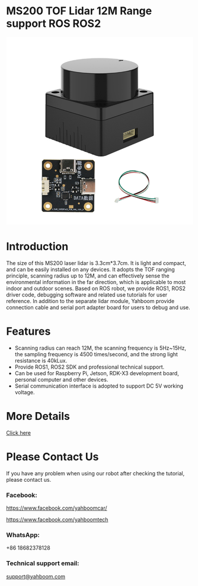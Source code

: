# MS200 TOF Lidar 12M Range support ROS ROS2
![](https://github.com/YahboomTechnology/MS200Lidar/blob/main/MS200_Lidar.jpg)
# Introduction
The size of this MS200 laser lidar is 3.3cm*3.7cm. It is light and compact, and can be easily installed on any devices. It adopts the TOF ranging principle, scanning radius up to 12M, and can effectively sense the environmental information in the far direction, which is applicable to most indoor and outdoor scenes. Based on ROS robot, we provide ROS1, ROS2 driver code, debugging software and related use tutorials for user reference. In addition to the separate lidar module, Yahboom provide connection cable and serial port adapter board for users to debug and use.
# Features
* Scanning radius can reach 12M, the scanning frequency is 5Hz~15Hz, the sampling frequency is 4500 times/second, and the strong light resistance is 40kLux.
* Provide ROS1, ROS2 SDK and professional technical support.
* Can be used for Raspberry Pi, Jetson, RDK-X3 development board, personal computer and other devices.
* Serial communication interface is adopted to support DC 5V working voltage.

# More Details
[Click here](https://category.yahboom.net/products/ms200)

# Please Contact Us
If you have any problem when using our robot after checking the tutorial, please contact us.

### Facebook: 
https://www.facebook.com/yahboomcar/ 
  
https://www.facebook.com/yahboomtech
### WhatsApp:
+86 18682378128

### Technical support email: 
support@yahboom.com

